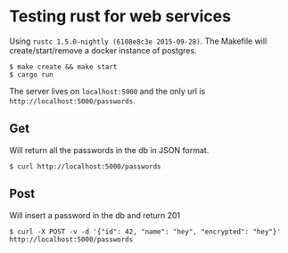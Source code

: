 # Testing rust for web services

Using `rustc 1.5.0-nightly (6108e8c3e 2015-09-28)`.
The Makefile will create/start/remove a docker instance of postgres.

```
$ make create && make start
$ cargo run
```

The server lives on `localhost:5000` and the only url is `http://localhost:5000/passwords`.

## Get
Will return all the passwords in the db in JSON format.
```
$ curl http://localhost:5000/passwords 
```

## Post
Will insert a password in the db and return 201
```
$ curl -X POST -v -d '{"id": 42, "name": "hey", "encrypted": "hey"}' http://localhost:5000/passwords

```
